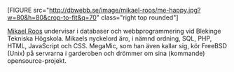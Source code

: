 [FIGURE src="http://dbwebb.se/image/mikael-roos/me-happy.jpg?w=80&h=80&crop-to-fit&q=70" class="right top rounded"]

[Mikael Roos](http://mikaelroos.se/googleplus) undervisar i databaser och webbprogrammering vid Blekinge Tekniska Högskola. Mikaels nyckelord äro, i nämnd ordning, SQL, PHP, HTML, JavaScript och CSS. MegaMic, som han även kallar sig, kör FreeBSD (Unix) på servrarna i garderoben och drömmer om sina (kommande) opensource-projekt.
